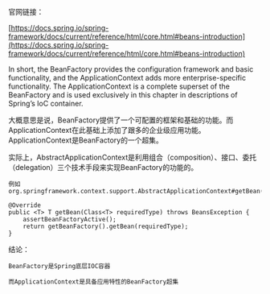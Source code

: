 官网链接：

[https://docs.spring.io/spring-framework/docs/current/reference/html/core.html#beans-introduction](https://docs.spring.io/spring-framework/docs/current/reference/html/core.html#beans-introduction)


In short, the BeanFactory provides the configuration framework and basic functionality, and the ApplicationContext adds more enterprise-specific functionality. The ApplicationContext is a complete superset of the BeanFactory and is used exclusively in this chapter in descriptions of Spring’s IoC container.

大概意思是说，BeanFactory提供了一个可配置的框架和基础的功能。而ApplicationContext在此基础上添加了跟多的企业级应用功能。ApplicationContext是BeanFactory的一个超集。

实际上，AbstractApplicationContext是利用组合（composition）、接口、委托（delegation）三个技术手段来实现BeanFactory的功能的。

```
例如
org.springframework.context.support.AbstractApplicationContext#getBean(java.lang.Class<T>)

@Override
public <T> T getBean(Class<T> requiredType) throws BeansException {
    assertBeanFactoryActive();
    return getBeanFactory().getBean(requiredType);
}
```

结论：
```
BeanFactory是Spring底层IOC容器

而ApplicationContext是具备应用特性的BeanFactory超集
```